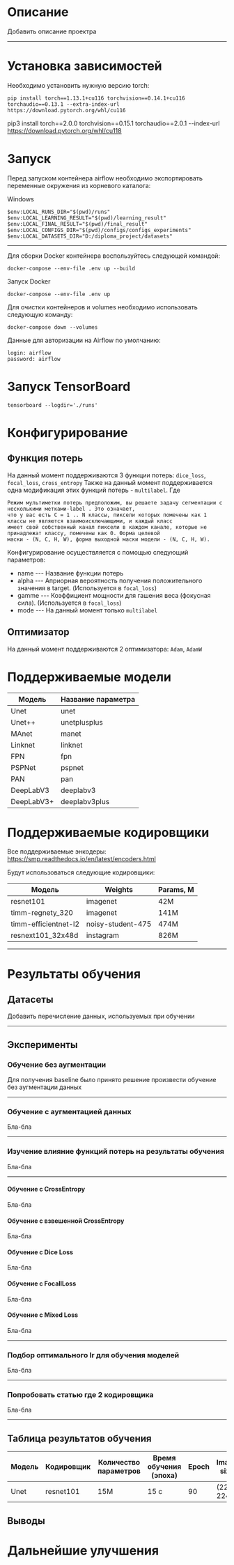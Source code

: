 # Описание

Добавить описание проектра

---

# Установка зависимостей

Необходимо установить нужную версию torch:

```
pip install torch==1.13.1+cu116 torchvision==0.14.1+cu116 torchaudio==0.13.1 --extra-index-url https://download.pytorch.org/whl/cu116
```

pip3 install torch==2.0.0 torchvision==0.15.1 torchaudio==2.0.1 --index-url https://download.pytorch.org/whl/cu118

# Запуск

Перед запуском контейнера airflow необходимо экспортировать переменные окружения из корневого каталога:

Windows
```commandline
$env:LOCAL_RUNS_DIR="$(pwd)/runs"
$env:LOCAL_LEARNING_RESULT="$(pwd)/learning_result"
$env:LOCAL_FINAL_RESULT="$(pwd)/final_result"
$env:LOCAL_CONFIGS_DIR="$(pwd)/configs/configs_experiments"
$env:LOCAL_DATASETS_DIR="D:/diploma_project/datasets"
```

---

Для сборки Docker контейнера воспользуйтесь следующей командой:
```commandline
docker-compose --env-file .env up --build
```

Запуск Docker
```commandline
docker-compose --env-file .env up
```

Для очистки контейнеров и volumes необходимо использовать следующую команду:
```commandline
docker-compose down --volumes 
```

Данные для авторизации на Airflow по умолчанию:
```commandline
login: airflow
password: airflow
```

# Запуск TensorBoard

```
tensorboard --logdir='./runs'
```

# Конфигурирование

## Функция потерь

На данный момент поддерживаются 3 функции потерь: `dice_loss`, `focal_loss`, `cross_entropy`
Также на данный момент поддерживается одна модификация этих функций потерь - `multilabel`. Где

```commandline
Режим мультиметки потерь предположим, вы решаете задачу сегментации с несколькими метками-label . Это означает, 
что у вас есть C = 1 .. N классы, пиксели которых помечены как 1 классы не являются взаимоисключающими, и каждый класс 
имеет свой собственный канал пиксели в каждом канале, которые не принадлежат классу, помечены как 0. Форма целевой 
маски - (N, C, H, W), форма выходной маски модели - (N, C, H, W).
```

Конфигурирование осуществляется с помощью следующий параметров:
* name --- Название функции потерь
* alpha --- Априорная вероятность получения положительного значения в target. (Используется в `focal_loss`)
* gamme --- Коэффициент мощности для гашения веса (фокусная сила). (Используется в `focal_loss`)
* mode --- На данный момент  только `multilabel`

## Оптимизатор

На данный момент поддерживаются 2 оптимизатора: `Adam`, `AdamW`

# Поддерживаемые модели


 Модель   | Название параметра |
----------|--------------------| 
Unet | unet               |
Unet++ | unetplusplus       |
MAnet | manet              |
Linknet | linknet            |
FPN | fpn                |
PSPNet | pspnet             |
PAN | pan                |
DeepLabV3 | deeplabv3          |
DeepLabV3+ | deeplabv3plus      |

# Поддерживаемые кодировщики

Все поддерживаемые энкодеры: https://smp.readthedocs.io/en/latest/encoders.html 

Будут использоваться следующие кодировщики:

 Модель   | Weights      | Params, M |
----------|--------------|-----------|
resnet101 | imagenet         | 42M       |
timm-regnety_320 | imagenet | 141M      |
timm-efficientnet-l2 | noisy-student-475        | 474M      |
resnext101_32x48d | instagram      | 826M      |



---
# Результаты обучения

## Датасеты

Добавить перечисление данных, используемых при обучении

---

## Эксперименты

### Обучение без аугментации

Для получения baseline было принято решение произвести обучение без аугментации данных

---

### Обучение с аугментацией данных
Бла-бла

---

### Изучение влияние функций потерь на результаты обучения
Бла-бла

---

#### Обучение с CrossEntropy
Бла-бла

#### Обучение с взвешенной CrossEntropy
Бла-бла

#### Обучение с Dice Loss
Бла-бла

#### Обучение с FocallLoss
Бла-бла

#### Обучение с Mixed Loss
Бла-бла

---

### Подбор оптимального lr для обучения моделей
Бла-бла

---

### Попробовать статью где 2 кодировщика
Бла-бла

---

## Таблица результатов обучения

Модель   | Кодировщик | Количество параметров | Время обучения (эпоха) | Epoch | Image size | IoU    | Dice Coef       | Комментарий | Ссылка на веса 
----------|------------|-----------------------|------------------------|-------|------------|--------|-----------------|-------------|----------------|
Unet | resnet101  | 15М                   | 15 с                   | 90    | (224, 224) |        | 0.7789         | бла-бла     | Ссылка      |

## Выводы


# Дальнейшие улучшения